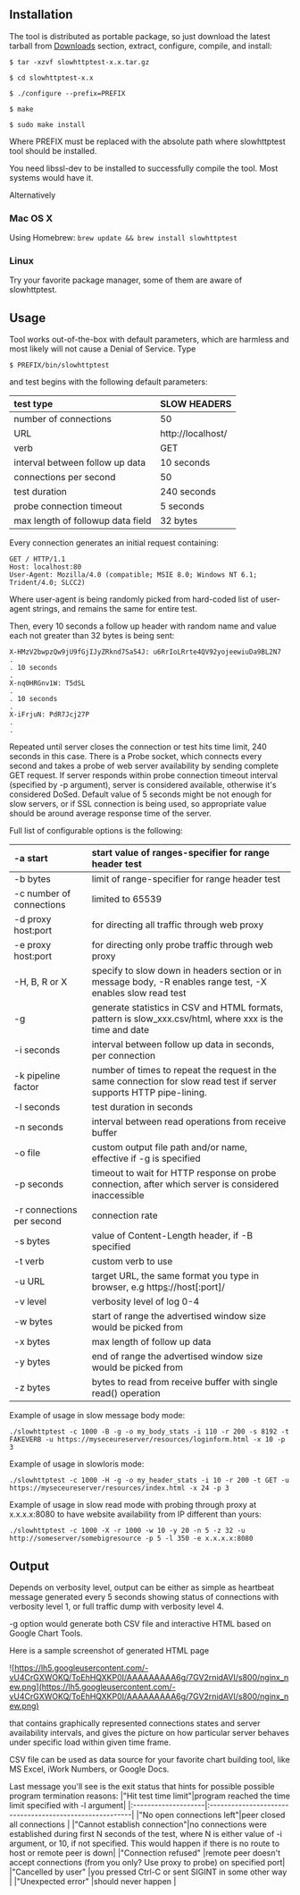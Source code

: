 ## Installation ##

The tool is distributed as portable package, so just download the latest tarball from [Downloads](http://code.google.com/p/slowhttptest/downloads/list) section, extract, configure, compile, and install:
```
$ tar -xzvf slowhttptest-x.x.tar.gz

$ cd slowhttptest-x.x

$ ./configure --prefix=PREFIX

$ make

$ sudo make install
```
Where PREFIX must be replaced with the absolute path where slowhttptest tool should be installed.

You need libssl-dev to be installed to successfully compile the tool. Most systems would have it.

Alternatively
### Mac OS X ###
Using Homebrew: `brew update && brew install slowhttptest`
### Linux ###
Try your favorite package manager, some of them are aware of slowhttptest.

## Usage ##

Tool works out-of-the-box with default parameters, which are harmless and most likely will not cause a Denial of Service. Type
```
$ PREFIX/bin/slowhttptest
```
and test begins with the following default parameters:


|test type|SLOW HEADERS|
|:--------|:-----------|
|number of connections|50          |
|URL      |http://localhost/|
|verb     |GET         |
|interval between follow up data|10 seconds  |
|connections per second|50          |
|test duration|240 seconds |
|probe connection timeout|5 seconds   |
|max length of followup data field|32 bytes    |

Every connection generates an initial request containing:
```
GET / HTTP/1.1
Host: localhost:80
User-Agent: Mozilla/4.0 (compatible; MSIE 8.0; Windows NT 6.1; Trident/4.0; SLCC2)
```

Where user-agent is being randomly picked from hard-coded list of user-agent strings, and remains the same for entire test.

Then, every 10 seconds a follow up header with random name and value each not greater than 32 bytes is being sent:
```
X-HMzV2bwpzQw9jU9fGjIJyZRknd7Sa54J: u6RrIoLRrte4QV92yojeewiuDa9BL2N7
.
. 10 seconds
.
X-nq0HRGnv1W: T5dSL
.
. 10 seconds
.
X-iFrjuN: PdR7Jcj27P
.
.
```


Repeated until server closes the connection or test hits time limit, 240 seconds in this case.
There is a Probe socket, which connects every second and takes a probe of web server availability by sending complete GET request. If server responds within probe connection timeout interval (specified by -p argument), server is considered available, otherwise it's considered DoSed. Default value of 5 seconds might be not enough for slow servers, or if SSL connection is being used, so appropriate value should be around average response time of the server.

Full list of configurable options is the following:

|-a start|start value of ranges-specifier for range header test|
|:-------|:----------------------------------------------------|
|-b bytes|limit of range-specifier for range header test       |
|-c number of connections|limited to 65539                                     |
|-d proxy host:port|for directing all traffic through web proxy          |
|-e proxy host:port|for directing only probe traffic through web proxy   |
|-H, B, R or X|specify to slow down in headers section or in message body, -R enables range test, -X enables slow read test|
|-g      |generate statistics in CSV and HTML formats, pattern is slow\_xxx.csv/html, where xxx is the time and date|
|-i seconds|interval between follow up data in seconds, per connection|
|-k pipeline factor|number of times to repeat the request in the same connection for slow read test if server supports HTTP pipe-lining.|
|-l seconds|test duration in seconds                             |
|-n seconds|interval between read operations from receive buffer |
|-o file |custom output file path and/or name, effective if -g is specified|
|-p seconds|timeout to wait for HTTP response on probe connection, after which server is considered inaccessible|
|-r connections per second|connection rate                                      |
|-s bytes|value of Content-Length header, if -B specified      |
|-t verb |custom verb to use                                   |
|-u URL  |target URL, the same format you type in browser, e.g http[s](s.md)://host[:port]/|
|-v level|verbosity level of log 0-4                           |
|-w bytes|start of range the advertised  window size would be picked from|
|-x bytes|max length of follow up data                         |
|-y bytes|end of range the advertised  window size would be picked from|
|-z bytes|bytes to read from receive buffer with single read() operation|

Example of usage in slow message body mode:
```
./slowhttptest -c 1000 -B -g -o my_body_stats -i 110 -r 200 -s 8192 -t FAKEVERB -u https://myseceureserver/resources/loginform.html -x 10 -p 3
```

Example of usage in slowloris mode:
```
./slowhttptest -c 1000 -H -g -o my_header_stats -i 10 -r 200 -t GET -u https://myseceureserver/resources/index.html -x 24 -p 3
```

Example of usage in slow read mode with probing through proxy at x.x.x.x:8080 to have website availability from IP different than yours:
```
./slowhttptest -c 1000 -X -r 1000 -w 10 -y 20 -n 5 -z 32 -u http://someserver/somebigresource -p 5 -l 350 -e x.x.x.x:8080
```

## Output ##

Depends on verbosity level, output can be either as simple as heartbeat message generated every 5 seconds showing status of connections with verbosity level 1, or full traffic dump with verbosity level 4.

-g option would generate both CSV file and interactive HTML based on Google Chart Tools.

Here is a sample screenshot of generated HTML page

![https://lh5.googleusercontent.com/-vU4CrGXWOKQ/ToEhHQXKP0I/AAAAAAAAA6g/7GV2rnidAVI/s800/nginx_new.png](https://lh5.googleusercontent.com/-vU4CrGXWOKQ/ToEhHQXKP0I/AAAAAAAAA6g/7GV2rnidAVI/s800/nginx_new.png)


that contains graphically represented connections states and server availability intervals, and gives the picture on how particular server behaves under specific load within given time frame.

CSV file can be used as data source for your favorite chart building tool, like MS Excel, iWork Numbers, or Google Docs.

Last message you'll see is the exit status that hints for possible possible program termination reasons:
|"Hit test time limit"|program reached the time limit specified with -l argument|
|:--------------------|:--------------------------------------------------------|
|"No open connections left"|peer closed all connections                              |
|"Cannot establish connection"|no connections were established during first N seconds of the test, where N is either value of -i argument, or 10, if not specified. This would happen if there is no route to host or remote peer is down|
|"Connection refused" |remote peer doesn't accept connections (from you only? Use proxy to probe) on specified port|
|"Cancelled by user"  |you pressed Ctrl-C or sent SIGINT in some other way      |
|"Unexpected error"   |should never happen                                      |